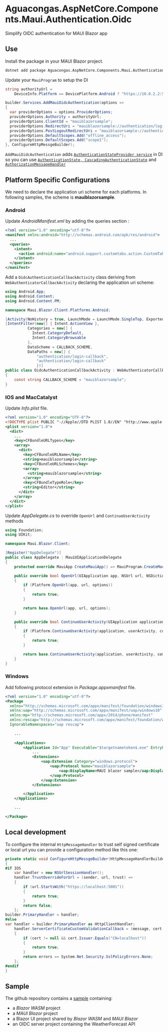 ﻿# Aguacongas.AspNetCore.Components.Maui.Authentication.Oidc

Simplify OIDC authentication for MAUI Blazor app

## Use

Install the package in your MAUI Blazor project.

```bash
dotnet add package Aguacongas.AspNetCore.Components.Maui.Authentication.Oidc
```

Update your `MauiProgram` to setup the DI

```c#
string authorityUrl =
    DeviceInfo.Platform == DevicePlatform.Android ? "https://10.0.2.2:5001" : "https://localhost:5001";

builder.Services.AddMauiOidcAuthentication(options =>
{
  var providerOptions = options.ProviderOptions;
  providerOptions.Authority = authorityUrl;
  providerOptions.ClientId = "mauiblazorsample";
  providerOptions.RedirectUri = "mauiblazorsample://authentication/login-callback";
  providerOptions.PostLogoutRedirectUri = "mauiblazorsample://authentication/logout-callback";
  providerOptions.DefaultScopes.Add("offline_access");
  providerOptions.DefaultScopes.Add("scope1");
}, ConfigureHttpMessgeBuilder);
```

`AddMauiOidcAuthentication` adds [`AuthenticationStateProvider service`](https://learn.microsoft.com/en-us/aspnet/core/blazor/security/#authenticationstateprovider-service) in DI so you can use [`AuthenticationState, CascadingAuthenticationState`](https://learn.microsoft.com/en-us/aspnet/core/blazor/security/#expose-the-authentication-state-as-a-cascading-parameter) and [`AuthorizationMessageHandler`](https://learn.microsoft.com/en-us/aspnet/core/blazor/security/webassembly/additional-scenarios#attach-tokens-to-outgoing-requests)

## Platform Specific Configurations

We need to declare the application uri scheme for each platforms. In following samples, the scheme is **mauiblazorsample**.

### Android

Update *AndroidManifest.xml* by adding the queries section :

```xml
<?xml version="1.0" encoding="utf-8"?>
<manifest xmlns:android="http://schemas.android.com/apk/res/android">
  ...
  <queries>
    <intent>
      <action android:name="android.support.customtabs.action.CustomTabsService" />
    </intent>
  </queries>
</manifest>
```

Add a `OidcAuthenticationCallbackActivity` class deriving from `WebAuthenticatorCallbackActivity` declaring the application uri scheme:

```cs
using Android.App;
using Android.Content;
using Android.Content.PM;

namespace Maui.Blazor.Client.Platforms.Android;

[Activity(NoHistory = true, LaunchMode = LaunchMode.SingleTop, Exported = true)]
[IntentFilter(new[] { Intent.ActionView },
          Categories = new[] {
            Intent.CategoryDefault,
            Intent.CategoryBrowsable
          },
          DataScheme = CALLBACK_SCHEME,
          DataPaths = new[] {
              "authentication/login-callback",
              "authentication/login-callback"
              })]
public class OidcAuthenticationCallbackActivity : WebAuthenticatorCallbackActivity
{
    const string CALLBACK_SCHEME = "mauiblazorsample";
}
```

### IOS and MacCatalyst

Update *Info.plist* file. 

```xml
<?xml version="1.0" encoding="UTF-8"?>
<!DOCTYPE plist PUBLIC "-//Apple//DTD PLIST 1.0//EN" "http://www.apple.com/DTDs/PropertyList-1.0.dtd">
<plist version="1.0">
  <dict>
    ...
    <key>CFBundleURLTypes</key>
    <array>
      <dict>
        <key>CFBundleURLName</key>
        <string>mauiblazorsample</string>
        <key>CFBundleURLSchemes</key>
        <array>
          <string>mauiblazorsample</string>
        </array>
        <key>CFBundleTypeRole</key>
        <string>Editor</string>
      </dict>
    </array>
  </dict>
</plist>
```

Update *AppDelegate.cs* to override `OpenUrl` and `ContinueUserActivity` methods

```cs
using Foundation;
using UIKit;

namespace Maui.Blazor.Client;

[Register("AppDelegate")]
public class AppDelegate : MauiUIApplicationDelegate
{
	protected override MauiApp CreateMauiApp() => MauiProgram.CreateMauiApp();

    public override bool OpenUrl(UIApplication app, NSUrl url, NSDictionary options)
    {
        if (Platform.OpenUrl(app, url, options))
        {
            return true;
        }

        return base.OpenUrl(app, url, options);
    }

    public override bool ContinueUserActivity(UIApplication application, NSUserActivity userActivity, UIApplicationRestorationHandler completionHandler)
    {
        if (Platform.ContinueUserActivity(application, userActivity, completionHandler))
        {
            return true;
        }

        return base.ContinueUserActivity(application, userActivity, completionHandler);
    }
}
```

### Windows

Add following protocol extension in *Package.appxmanifest* file.

```xml
<?xml version="1.0" encoding="utf-8"?>
<Package
  xmlns="http://schemas.microsoft.com/appx/manifest/foundation/windows10"
  xmlns:uap="http://schemas.microsoft.com/appx/manifest/uap/windows10"
  xmlns:mp="http://schemas.microsoft.com/appx/2014/phone/manifest"
  xmlns:rescap="http://schemas.microsoft.com/appx/manifest/foundation/windows10/restrictedcapabilities"
  IgnorableNamespaces="uap rescap">

    ...
    
	<Applications>
		<Application Id="App" Executable="$targetnametoken$.exe" EntryPoint="$targetentrypoint$">
			...
			<Extensions>
				<uap:Extension Category="windows.protocol">
                    <uap:Protocol Name="mauiblazorsample">
                        <uap:DisplayName>MAUI blazor sample</uap:DisplayName>
                    </uap:Protocol>
				</uap:Extension>
			</Extensions>

		</Application>
	</Applications>

	...

</Package>
```

## Local development

To configure the internal `HttpMessageHandler` to trust self signed certificate or local url you can provide a configuration method like this one:

```c#
private static void ConfigureHttpMessgeBuilder(HttpMessageHandlerBuilder builder)
{
#if IOS
    var handler = new NSUrlSessionHandler();
    handler.TrustOverrideForUrl = (sender, url, trust) =>
    {
        if (url.StartsWith("https://localhost:5001"))
        {
            return true;
        }
        return false;
    };
builder.PrimaryHandler = handler;
#else
var handler = builder.PrimaryHandler as HttpClientHandler;
    handler.ServerCertificateCustomValidationCallback = (message, cert, chain, errors) =>
    {
        if (cert != null && cert.Issuer.Equals("CN=localhost"))
        {
            return true;
        }
        return errors == System.Net.Security.SslPolicyErrors.None;
    };
#endif
}
```

## Sample

The github repository contains a [sample](https://github.com/Aguafrommars/Maui.Blazor.Authentication/tree/main/samples) containing:

* a *Blazor WASM* project
* a *MAUI Blazor* project
* a Blazor UI project shared by *Blazor WASM* and *MAUI Blazor*
* an OIDC server project containing the WeatherForecast API


